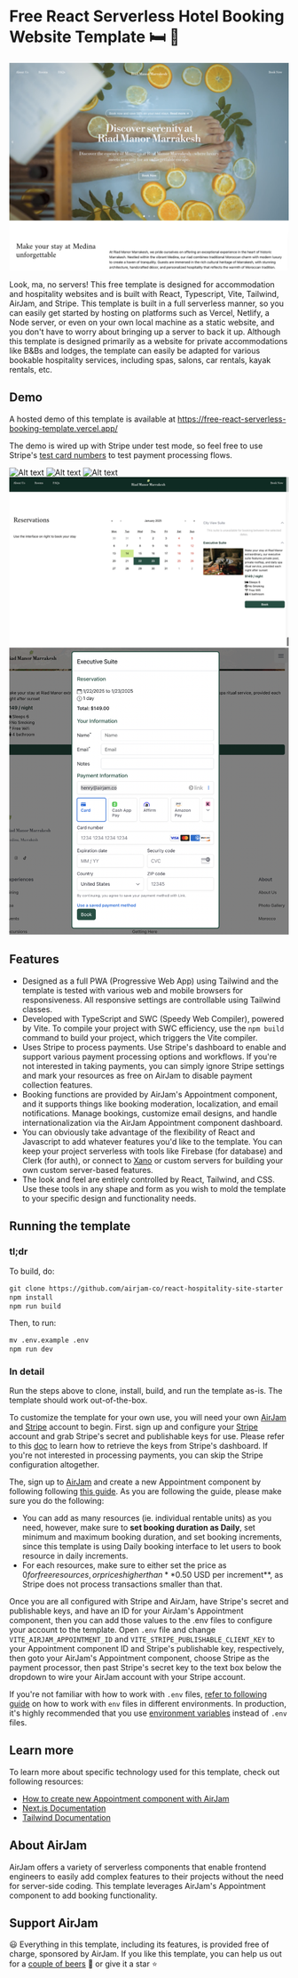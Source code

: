 
# Free React Serverless Hotel Booking Website Template 🛏️ 🏨

![Alt text](public/readme/main1-1.png?raw=true "Main Page")

Look, ma, no servers! This free template is designed for accommodation and hospitality websites and is built with React, Typescript, Vite, Tailwind, AirJam, and Stripe. This template is built in a full serverless manner, so you can easily get started by hosting on platforms such as Vercel, Netlify, a Node server, or even on your own local machine as a static website, and you don't have to worry about bringing up a server to back it up. Although this template is designed primarily as a website for private accommodations like B&Bs and lodges, the template can easily be adapted for various bookable hospitality services, including spas, salons, car rentals, kayak rentals, etc.


## Demo
A hosted demo of this template is available at https://free-react-serverless-booking-template.vercel.app/

The demo is wired up with Stripe under test mode, so feel free to use Stripe's [test card numbers](https://docs.stripe.com/testing#cards) to test payment processing flows.

![Alt text](public/readme/main1-2.png?raw=true "Main Page")
![Alt text](public/readme/main1-3.png?raw=true "Main Page")
![Alt text](public/readme/main2.png?raw=true "Main Page")
![Alt text](public/readme/main3.png?raw=true "Main Page")
![Alt text](public/readme/main4.png?raw=true "Main Page")



## Features
* Designed as a full PWA (Progressive Web App) using Tailwind and the template is tested with various web and mobile browsers for responsiveness. All responsive settings are controllable using Tailwind classes.
* Developed with TypeScript and SWC (Speedy Web Compiler), powered by Vite. To compile your project with SWC efficiency, use the `npm build` command to build your project, which triggers the Vite compiler.
* Uses Stripe to process payments. Use Stripe's dashboard to enable and support various payment processing options and workflows. If you're not interested in taking payments, you can simply ignore Stripe settings and mark your resources as free on AirJam to disable payment collection features.
* Booking functions are provided by AirJam's Appointment component, and it supports things like booking moderation, localization, and email notifications. Manage bookings, customize email designs, and handle internationalization via the AirJam Appointment component dashboard.
* You can obviously take advantage of the flexibility of React and Javascript to add whatever features you'd like to the template. You can keep your project serverless with tools like Firebase (for database) and Clerk (for auth), or connect to [Xano](https://www.xano.com/) or custom servers for building your own custom server-based features.
* The look and feel are entirely controlled by React, Tailwind, and CSS. Use these tools in any shape and form as you wish to mold the template to your specific design and functionality needs.


## Running the template

### tl;dr

To build, do:

```
git clone https://github.com/airjam-co/react-hospitality-site-starter
npm install
npm run build
```
Then, to run:
```
mv .env.example .env
npm run dev
```


### In detail

Run the steps above to clone, install, build, and run the template as-is. The template should work out-of-the-box. 

To customize the template for your own use, you will need your own [AirJam](https://airjam.co/) and [Stripe](https://stripe.com/) account to begin. First. sign up and configure your [Stripe](https://stripe.com/) account and grab Stripe's secret and publishable keys for use. Please refer to this [doc](https://docs.stripe.com/keys) to learn how to retrieve the keys from Stripe's dashboard. If you're not interested in processing payments, you can skip the Stripe configuration altogether.

The, sign up to [AirJam](https://airjam.co/) and create a new Appointment component by following following [this guide](https://airjam.co/appointment/how). As you are following the guide, please make sure you do the following:

* You can add as many resources (ie. individual rentable units) as you need, however, make sure to **set booking duration as Daily**, set minimum and maximum booking duration, and set booking increments, since this template is using Daily booking interface to let users to book resource in daily increments.
* For each resources, make sure to either set the price as $0 for free resources, or prices higher than **$0.50 USD per increment**, as Stripe does not process transactions smaller than that.


Once you are all configured with Stripe and AirJam, have Stripe's secret and publishable keys, and have an ID for your AirJam's Appointment component, then you can add those values to the .env files to configure your account to the template. Open `.env` file and change `VITE_AIRJAM_APPOINTMENT_ID` and `VITE_STRIPE_PUBLISHABLE_CLIENT_KEY` to your Appointment component ID and Stripe's publishable key, respectively, then goto your AirJam's Appointment component, choose Stripe as the payment processor, then past Stripe's secret key to the text box below the dropdown to wire your AirJam account with your Stripe account.

If you're not familiar with how to work with `.env` files, [refer to following guide](https://vite.dev/guide/env-and-mode#env-files) on how to work with `env` files in different environments. In production, it's highly recommended that you use [environment variables](https://vite.dev/guide/env-and-mode#env-variables) instead of `.env` files.


## Learn more
To learn more about specific technology used for this template, check out following resources:

* [How to create new Appointment component with AirJam]()
* [Next.js Documentation](https://nextjs.org/docs)
* [Tailwind Documentation](https://tailwindui.com/documentation)

## About AirJam

AirJam offers a variety of serverless components that enable frontend engineers to easily add complex features to their projects without the need for server-side coding. This template leverages AirJam's Appointment component to add booking functionality.


## Support AirJam

😃 Everything in this template, including its features, is provided free of charge, sponsored by AirJam.  If you like this template, you can help us out for a [couple of beers](https://donorbox.org/support-airjam) 🍺 or give it a star ⭐ 